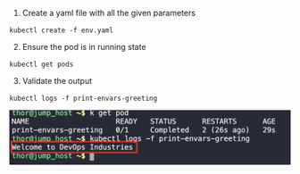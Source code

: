 1. Create a yaml file with all the given parameters
```
kubectl create -f env.yaml
```

2. Ensure the pod is in running state
```
kubectl get pods
```

3. Validate the output
```
kubectl logs -f print-envars-greeting
```

![](./img/1.png)